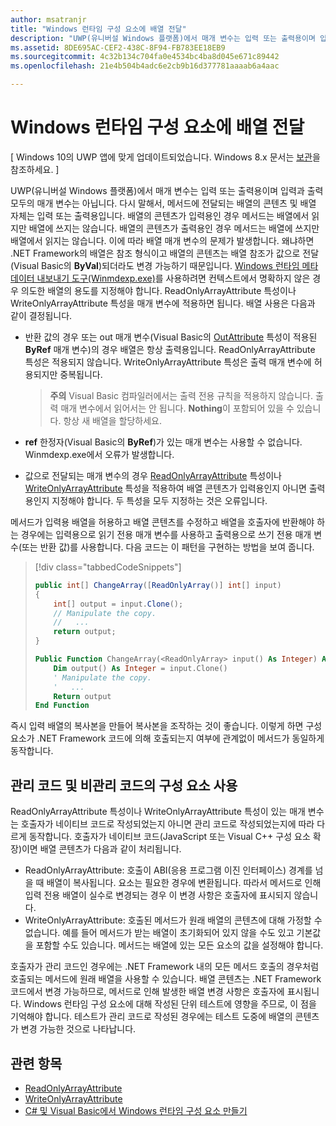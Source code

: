 ```yaml
---
author: msatranjr
title: "Windows 런타임 구성 요소에 배열 전달"
description: "UWP(유니버설 Windows 플랫폼)에서 매개 변수는 입력 또는 출력용이며 입력과 출력 모두의 매개 변수는 아닙니다. 다시 말해서, 메서드에 전달되는 배열의 콘텐츠 및 배열 자체는 입력 또는 출력용입니다."
ms.assetid: 8DE695AC-CEF2-438C-8F94-FB783EE18EB9
ms.sourcegitcommit: 4c32b134c704fa0e4534bc4ba8d045e671c89442
ms.openlocfilehash: 21e4b504b4adc6e2cb9b16d377781aaaab6a4aac

---
```


# Windows 런타임 구성 요소에 배열 전달


\[ Windows 10의 UWP 앱에 맞게 업데이트되었습니다. Windows 8.x 문서는 [보관](http://go.microsoft.com/fwlink/p/?linkid=619132)을 참조하세요. \]


UWP(유니버설 Windows 플랫폼)에서 매개 변수는 입력 또는 출력용이며 입력과 출력 모두의 매개 변수는 아닙니다. 다시 말해서, 메서드에 전달되는 배열의 콘텐츠 및 배열 자체는 입력 또는 출력용입니다. 배열의 콘텐츠가 입력용인 경우 메서드는 배열에서 읽지만 배열에 쓰지는 않습니다. 배열의 콘텐츠가 출력용인 경우 메서드는 배열에 쓰지만 배열에서 읽지는 않습니다. 이에 따라 배열 매개 변수의 문제가 발생합니다. 왜냐하면 .NET Framework의 배열은 참조 형식이고 배열의 콘텐츠는 배열 참조가 값으로 전달(Visual Basic의 **ByVal**)되더라도 변경 가능하기 때문입니다. [Windows 런타임 메타데이터 내보내기 도구(Winmdexp.exe)](https://msdn.microsoft.com/library/hh925576.aspx)를 사용하려면 컨텍스트에서 명확하지 않은 경우 의도한 배열의 용도를 지정해야 합니다. ReadOnlyArrayAttribute 특성이나 WriteOnlyArrayAttribute 특성을 매개 변수에 적용하면 됩니다. 배열 사용은 다음과 같이 결정됩니다.

-   반환 값의 경우 또는 out 매개 변수(Visual Basic의 [OutAttribute](https://msdn.microsoft.com/library/system.runtime.interopservices.outattribute.aspx) 특성이 적용된 **ByRef** 매개 변수)의 경우 배열은 항상 출력용입니다. ReadOnlyArrayAttribute 특성은 적용되지 않습니다. WriteOnlyArrayAttribute 특성은 출력 매개 변수에 허용되지만 중복됩니다.

    > **주의** Visual Basic 컴파일러에서는 출력 전용 규칙을 적용하지 않습니다. 출력 매개 변수에서 읽어서는 안 됩니다. **Nothing**이 포함되어 있을 수 있습니다. 항상 새 배열을 할당하세요.
 
-   **ref** 한정자(Visual Basic의 **ByRef**)가 있는 매개 변수는 사용할 수 없습니다. Winmdexp.exe에서 오류가 발생합니다.
-   값으로 전달되는 매개 변수의 경우 [ReadOnlyArrayAttribute](https://msdn.microsoft.com/library/system.runtime.interopservices.windowsruntime.readonlyarrayattribute.aspx) 특성이나 [WriteOnlyArrayAttribute](https://msdn.microsoft.com/library/system.runtime.interopservices.windowsruntime.writeonlyarrayattribute.aspx) 특성을 적용하여 배열 콘텐츠가 입력용인지 아니면 출력용인지 지정해야 합니다. 두 특성을 모두 지정하는 것은 오류입니다.

메서드가 입력용 배열을 허용하고 배열 콘텐츠를 수정하고 배열을 호출자에 반환해야 하는 경우에는 입력용으로 읽기 전용 매개 변수를 사용하고 출력용으로 쓰기 전용 매개 변수(또는 반환 값)를 사용합니다. 다음 코드는 이 패턴을 구현하는 방법을 보여 줍니다.

> [!div class="tabbedCodeSnippets"]
> ```csharp
> public int[] ChangeArray([ReadOnlyArray()] int[] input)
> {
>     int[] output = input.Clone();
>     // Manipulate the copy.
>     //   ...
>     return output;
> }
> ```
> ```vb
> Public Function ChangeArray(<ReadOnlyArray> input() As Integer) As Integer()
>     Dim output() As Integer = input.Clone()
>     ' Manipulate the copy.
>     '   ...
>     Return output
> End Function
> ```

즉시 입력 배열의 복사본을 만들어 복사본을 조작하는 것이 좋습니다. 이렇게 하면 구성 요소가 .NET Framework 코드에 의해 호출되는지 여부에 관계없이 메서드가 동일하게 동작합니다.

## 관리 코드 및 비관리 코드의 구성 요소 사용


ReadOnlyArrayAttribute 특성이나 WriteOnlyArrayAttribute 특성이 있는 매개 변수는 호출자가 네이티브 코드로 작성되었는지 아니면 관리 코드로 작성되었는지에 따라 다르게 동작합니다. 호출자가 네이티브 코드(JavaScript 또는 Visual C++ 구성 요소 확장)이면 배열 콘텐츠가 다음과 같이 처리됩니다.

-   ReadOnlyArrayAttribute: 호출이 ABI(응용 프로그램 이진 인터페이스) 경계를 넘을 때 배열이 복사됩니다. 요소는 필요한 경우에 변환됩니다. 따라서 메서드로 인해 입력 전용 배열이 실수로 변경되는 경우 이 변경 사항은 호출자에 표시되지 않습니다.
-   WriteOnlyArrayAttribute: 호출된 메서드가 원래 배열의 콘텐츠에 대해 가정할 수 없습니다. 예를 들어 메서드가 받는 배열이 초기화되어 있지 않을 수도 있고 기본값을 포함할 수도 있습니다. 메서드는 배열에 있는 모든 요소의 값을 설정해야 합니다.

호출자가 관리 코드인 경우에는 .NET Framework 내의 모든 메서드 호출의 경우처럼 호출되는 메서드에 원래 배열을 사용할 수 있습니다. 배열 콘텐츠는 .NET Framework 코드에서 변경 가능하므로, 메서드로 인해 발생한 배열 변경 사항은 호출자에 표시됩니다. Windows 런타임 구성 요소에 대해 작성된 단위 테스트에 영향을 주므로, 이 점을 기억해야 합니다. 테스트가 관리 코드로 작성된 경우에는 테스트 도중에 배열의 콘텐츠가 변경 가능한 것으로 나타납니다.

## 관련 항목

* [ReadOnlyArrayAttribute](https://msdn.microsoft.com/library/system.runtime.interopservices.windowsruntime.readonlyarrayattribute.aspx)
* [WriteOnlyArrayAttribute](https://msdn.microsoft.com/library/system.runtime.interopservices.windowsruntime.writeonlyarrayattribute.aspx)
* [C# 및 Visual Basic에서 Windows 런타임 구성 요소 만들기](creating-windows-runtime-components-in-csharp-and-visual-basic.md)



<!--HONumber=Jun16_HO4-->


